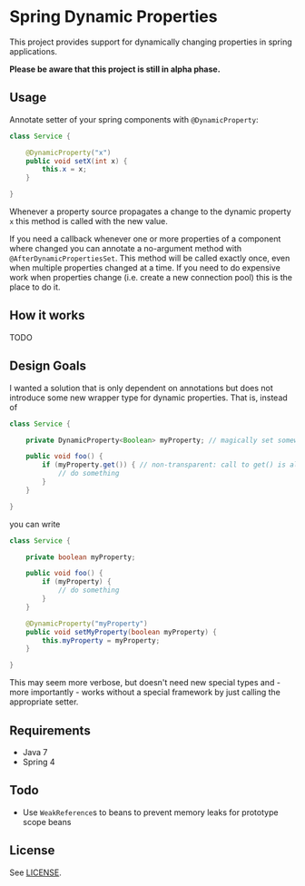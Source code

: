 # Spring Dynamic Properties

This project provides support for dynamically changing properties in spring applications.

**Please be aware that this project is still in alpha phase.**

## Usage

Annotate setter of your spring components with `@DynamicProperty`:

```java
class Service {

    @DynamicProperty("x")
    public void setX(int x) {
        this.x = x;
    }

}
```

Whenever a property source propagates a change to the dynamic property `x` this method is called with the new value.

If you need a callback whenever one or more properties of a component where changed you can annotate a no-argument
method with `@AfterDynamicPropertiesSet`.
This method will be called exactly once, even when multiple properties changed at a time.
If you need to do expensive work when properties change (i.e. create a new connection pool) this is the place to do it.


## How it works

TODO

## Design Goals

I wanted a solution that is only dependent on annotations but does not introduce some new wrapper type for dynamic
 properties. That is, instead of

```java
class Service {

    private DynamicProperty<Boolean> myProperty; // magically set somewhere

    public void foo() {
        if (myProperty.get()) { // non-transparent: call to get() is always required
            // do something
        }
    }

}
```

you can write

```java
class Service {

    private boolean myProperty;

    public void foo() {
        if (myProperty) {
            // do something
        }
    }

    @DynamicProperty("myProperty")
    public void setMyProperty(boolean myProperty) {
        this.myProperty = myProperty;
    }

}
```

This may seem more verbose, but doesn't need new special types and - more importantly - works without a special
framework by just calling the appropriate setter.


## Requirements

* Java 7
* Spring 4


## Todo

* Use `WeakReference`s to beans to prevent memory leaks for prototype scope beans

## License

See [LICENSE](LICENSE).
